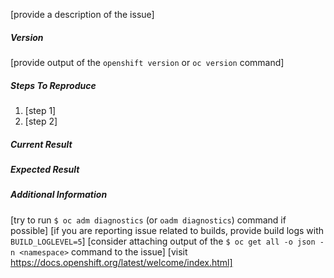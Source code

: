 <!--
Note that this is the issue tracker for OpenShift Origin.

While we do track and fix bugs reported here, you will likely find better response times and less likelyhood of your bug report falling through the cracks if you file it in [Red Hat Bugzilla](https://bugzilla.redhat.com/enter_bug.cgi?product=OpenShift%20Container%20Platform)

If you really would prefer to use github issues note that this may not be the right repo:
OpenShift Installer issues should be reported at [OpenShift Ansible](https://github.com/openshift/openshift-ansible/issues)
Management Console issues are collected at [OpenShift Web Console](https://github.com/openshift/origin-web-console/issues)
Documentation issues are better reported at [OpenShift Docs](https://github.com/openshift/openshift-docs/issues)
-->

[provide a description of the issue]

##### Version
[provide output of the `openshift version` or `oc version` command]

##### Steps To Reproduce
1. [step 1]
2. [step 2]

##### Current Result

##### Expected Result

##### Additional Information
[try to run `$ oc adm diagnostics` (or `oadm diagnostics`) command if possible]
[if you are reporting issue related to builds, provide build logs with `BUILD_LOGLEVEL=5`]
[consider attaching output of the `$ oc get all -o json -n <namespace>` command to the issue]
[visit https://docs.openshift.org/latest/welcome/index.html]
